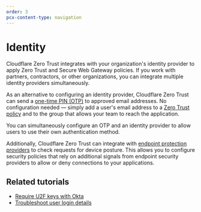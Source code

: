 ```yaml
---
order: 3
pcx-content-type: navigation
---
```


# Identity

Cloudflare Zero Trust integrates with your organization's identity provider to apply Zero Trust and Secure Web Gateway policies. If you work with partners, contractors, or other organizations, you can integrate multiple identity providers simultaneously.

As an alternative to configuring an identity provider, Cloudflare Zero Trust can send a [one-time PIN (OTP)](/identity/one-time-pin) to approved email addresses. No configuration needed — simply add a user's email address to a [Zero Trust policy](/policies/zero-trust) and to the group that allows your team to reach the application.

You can simultaneously configure an OTP and an identity provider to allow users to use their own authentication method.

Additionally, Cloudflare Zero Trust can integrate with [endpoint protection providers](/identity/devices) to check requests for device posture. This allows you to configure security policies that rely on additional signals from endpoint security providers to allow or deny connections to your applications.

<DirectoryListing path="/identity"/>

## Related tutorials

*   [Require U2F keys with Okta](/tutorials/okta-u2f)
*   [Troubleshoot user login details](/tutorials/user-diagnostics)

